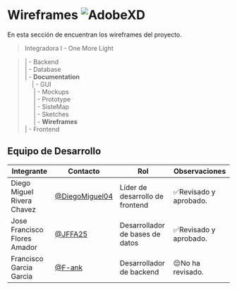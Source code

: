 # Wireframes ![AdobeXD](https://img.shields.io/badge/Adobe%20XD-470137?style=for-the-badge&logo=Adobe%20XD&logoColor=#FF61F6)
En esta sección de encuentran los wireframes del proyecto.

> Integradora I - One More Light

> | - Backend <br>
> | - Database<br>
> | - **Documentation**<br>
> &nbsp;&nbsp;&nbsp; | - GUI<br>
> &nbsp;&nbsp;&nbsp;&nbsp; | - Mockups<br>
> &nbsp;&nbsp;&nbsp;&nbsp; | - Prototype<br>
> &nbsp;&nbsp;&nbsp;&nbsp; | - SisteMap<br>
> &nbsp;&nbsp;&nbsp;&nbsp; | - Sketches<br>
> &nbsp;&nbsp;&nbsp;&nbsp; | - **Wireframes**<br>
> | - Frontend

## Equipo de Desarrollo

|Integrante|Contacto|Rol|Observaciones|
|------------|--------|---|---|
|Diego Miguel Rivera Chavez|[@DiegoMiguel04](https://github.com/DiegoMiguel04)|Líder de desarrollo de frontend|✅Revisado y aprobado.|
|Jose Francisco Flores Amador|[@JFFA25](https://github.com/JFFA25)|Desarrollador de bases de datos|✅Revisado y aprobado.|
|Francisco Garcia Garcia|[@F-ank](https://github.com/F-ank)|Desarrollador de backend|😔No ha revisado.|